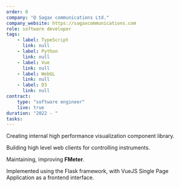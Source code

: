 ```yaml
---
order: 0
company: "@ Sagax communications Ltd."
company_website: https://sagaxcommunications.com
role: software developer
tags: 
    - label: TypeScript
      link: null
    - label: Python
      link: null
    - label: Vue
      link: null
    - label: WebGL
      link: null
    - label: D3
      link: null
contract:
    type: "software engineer"
    live: true
duration: "2022 - "
tasks:
---
```

Creating internal high performance visualization component library.

Building high level web clients for controlling instruments.

Maintaining, improving __FMeter__.
<!--more-->
Implemented using the Flask framework, with VueJS Single Page Application as a frontend interface.
